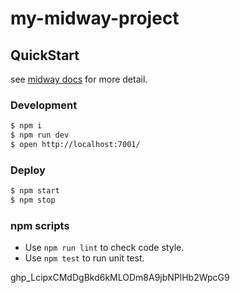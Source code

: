 # my-midway-project

## QuickStart

<!-- add docs here for user -->

see [midway docs][midway] for more detail.

### Development

```bash
$ npm i
$ npm run dev
$ open http://localhost:7001/
```

### Deploy

```bash
$ npm start
$ npm stop
```

### npm scripts

- Use `npm run lint` to check code style.
- Use `npm test` to run unit test.

[midway]: https://midwayjs.org

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

